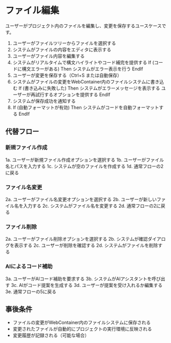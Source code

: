 # ファイル編集

ユーザーがプロジェクト内のファイルを編集し、変更を保存するユースケースです。

1. ユーザーがファイルツリーからファイルを選択する
2. システムがファイルの内容をエディタに表示する
3. ユーザーがファイル内容を編集する
4. システムがリアルタイムで構文ハイライトやコード補完を提供する
    If (コードに構文エラーがある) Then
      システムがエラー表示を行う
    EndIf
5. ユーザーが変更を保存する（Ctrl+S または自動保存）
6. システムがファイルの変更をWebContainer内のファイルシステムに書き込む
    If (書き込みに失敗した) Then
      システムがエラーメッセージを表示する
      ユーザーが再試行するオプションを提供する
    EndIf
7. システムが保存成功を通知する
8. If (自動フォーマットが有効) Then
      システムがコードを自動フォーマットする
   EndIf

## 代替フロー

### 新規ファイル作成
1a. ユーザーが新規ファイル作成オプションを選択する
1b. ユーザーがファイル名とパスを入力する
1c. システムが空のファイルを作成する
1d. 通常フローの2に戻る

### ファイル名変更
2a. ユーザーがファイル名変更オプションを選択する
2b. ユーザーが新しいファイル名を入力する
2c. システムがファイル名を変更する
2d. 通常フローの2に戻る

### ファイル削除
2a. ユーザーがファイル削除オプションを選択する
2b. システムが確認ダイアログを表示する
2c. ユーザーが削除を確認する
2d. システムがファイルを削除する

### AIによるコード補助
3a. ユーザーがAIコード補助を要求する
3b. システムがAIアシスタントを呼び出す
3c. AIがコード提案を生成する
3d. ユーザーが提案を受け入れるか編集する
3e. 通常フローの5に戻る

## 事後条件
- ファイルの変更がWebContainer内のファイルシステムに保存される
- 変更されたファイルが自動的にプロジェクトの実行環境に反映される
- 変更履歴が記録される（可能な場合）
